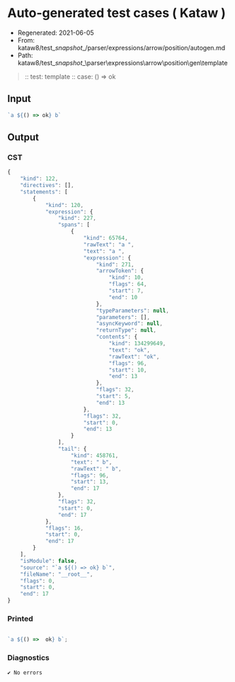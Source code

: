 # Auto-generated test cases ( Kataw )
- Regenerated: 2021-06-05
- From: kataw8/test\__snapshot__/parser/expressions/arrow/position/autogen.md
- Path: kataw8/test\__snapshot__\parser\expressions\arrow\position\gen\template
> :: test: template
> :: case: () => ok
## Input

`````js
`a ${() => ok} b`
`````
## Output

### CST

```javascript
{
    "kind": 122,
    "directives": [],
    "statements": [
        {
            "kind": 120,
            "expression": {
                "kind": 227,
                "spans": [
                    {
                        "kind": 65764,
                        "rawText": "a ",
                        "text": "a ",
                        "expression": {
                            "kind": 271,
                            "arrowToken": {
                                "kind": 10,
                                "flags": 64,
                                "start": 7,
                                "end": 10
                            },
                            "typeParameters": null,
                            "parameters": [],
                            "asyncKeyword": null,
                            "returnType": null,
                            "contents": {
                                "kind": 134299649,
                                "text": "ok",
                                "rawText": "ok",
                                "flags": 96,
                                "start": 10,
                                "end": 13
                            },
                            "flags": 32,
                            "start": 5,
                            "end": 13
                        },
                        "flags": 32,
                        "start": 0,
                        "end": 13
                    }
                ],
                "tail": {
                    "kind": 458761,
                    "text": " b",
                    "rawText": " b",
                    "flags": 96,
                    "start": 13,
                    "end": 17
                },
                "flags": 32,
                "start": 0,
                "end": 17
            },
            "flags": 16,
            "start": 0,
            "end": 17
        }
    ],
    "isModule": false,
    "source": "`a ${() => ok} b`",
    "fileName": "__root__",
    "flags": 0,
    "start": 0,
    "end": 17
}
```

### Printed

```javascript

`a ${() =>  ok} b`;
```

### Diagnostics

```javascript
✔ No errors
```

